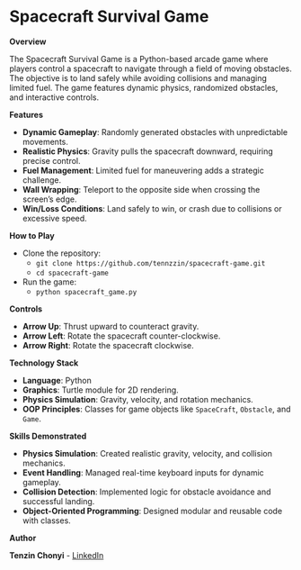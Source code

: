 # Spacecraft Survival Game

__Overview__

The Spacecraft Survival Game is a Python-based arcade game where players control a spacecraft to navigate through a field of moving obstacles. The objective is to land safely while avoiding collisions and managing limited fuel. The game features dynamic physics, randomized obstacles, and interactive controls.

__Features__
- **Dynamic Gameplay**: Randomly generated obstacles with unpredictable movements.
- **Realistic Physics**: Gravity pulls the spacecraft downward, requiring precise control.
- **Fuel Management**: Limited fuel for maneuvering adds a strategic challenge.
- **Wall Wrapping**: Teleport to the opposite side when crossing the screen’s edge.
- **Win/Loss Conditions**: Land safely to win, or crash due to collisions or excessive speed.

__How to Play__
- Clone the repository:
  - `git clone https://github.com/tennzzin/spacecraft-game.git`
  - `cd spacecraft-game`
- Run the game:
  - `python spacecraft_game.py`

__Controls__
- **Arrow Up**: Thrust upward to counteract gravity.
- **Arrow Left**: Rotate the spacecraft counter-clockwise.
- **Arrow Right**: Rotate the spacecraft clockwise.

__Technology Stack__
- **Language**: Python
- **Graphics**: Turtle module for 2D rendering.
- **Physics Simulation**: Gravity, velocity, and rotation mechanics.
- **OOP Principles**: Classes for game objects like `SpaceCraft`, `Obstacle`, and `Game`.

__Skills Demonstrated__
- **Physics Simulation**: Created realistic gravity, velocity, and collision mechanics.
- **Event Handling**: Managed real-time keyboard inputs for dynamic gameplay.
- **Collision Detection**: Implemented logic for obstacle avoidance and successful landing.
- **Object-Oriented Programming**: Designed modular and reusable code with classes.

__Author__

**Tenzin Chonyi** - [LinkedIn](https://www.linkedin.com/in/tenzin-chonyi-871863252)
